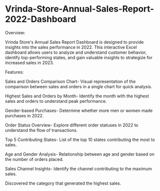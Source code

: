 # Vrinda-Store-Annual-Sales-Report-2022-Dashboard

Overview:

Vrinda Store's Annual Sales Report Dashboard is designed to provide insights into the sales performance in 2022. This interactive Excel dashboard allows users to analyze and understand customer behavior, identify top-performing states, and gain valuable insights to strategize for increased sales in 2023.

Features:

Sales and Orders Comparison Chart-
Visual representation of the comparison between sales and orders in a single chart for quick analysis.

Highest Sales and Orders by Month-
Identify the month with the highest sales and orders to understand peak performance.

Gender-based Purchases-
Determine whether more men or women made purchases in 2022.

Order Status Overview-
Explore different order statuses in 2022 to understand the flow of transactions.

Top 5 Contributing States-
List of the top 10 states contributing the most to sales.

Age and Gender Analysis-
Relationship between age and gender based on the number of orders placed.

Sales Channel Insights-
Identify the channel contributing to the maximum sales.

Discovered the category that generated the highest sales.
